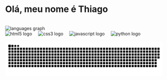 <h1 align="left">Olá, meu nome é Thiago</h1>

<br>

<div align="left">
  <img height="180em" src="https://github-readme-stats.vercel.app/api/top-langs?username=thiagoyukihiro&locale=en&hide_title=false&layout=compact&card_width=320&langs_count=5&theme=dracula&hide_border=false&order=2" height="150" alt="languages graph"  />
</div>

<div align="left">
  <img src="https://cdn.jsdelivr.net/gh/devicons/devicon/icons/html5/html5-original.svg" height="40" alt="html5 logo"  />
  <img width="12" />
  <img src="https://cdn.jsdelivr.net/gh/devicons/devicon/icons/css3/css3-original.svg" height="40" alt="css3 logo"  />
  <img width="12" />
  <img src="https://cdn.jsdelivr.net/gh/devicons/devicon/icons/javascript/javascript-original.svg" height="40" alt="javascript logo"  />
  <img width="12" />
  <img src="https://cdn.jsdelivr.net/gh/devicons/devicon/icons/python/python-original.svg" height="40" alt="python logo"  />
</div>

<br>

<div>
<picture>
  <source media="(prefers-color-scheme: dark)" srcset="https://raw.githubusercontent.com/thiagoyukihiro/thiagoyukihiro/output/github-contribution-grid-snake-dark.svg">
  <source media="(prefers-color-scheme: light)" srcset="https://raw.githubusercontent.com/thiagoyukihiro/thiagoyukihiro/output/github-contribution-grid-snake.svg">
  <img alt="github contribution grid snake animation" src="https://raw.githubusercontent.com/thiagoyukihiro/thiagoyukihiro/output/github-contribution-grid-snake.svg">
</picture>
</div>



